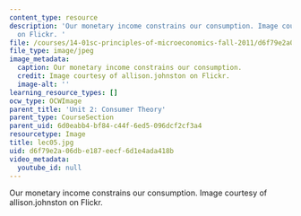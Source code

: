 ```yaml
---
content_type: resource
description: 'Our monetary income constrains our consumption. Image courtesy of allison.johnston
  on Flickr. '
file: /courses/14-01sc-principles-of-microeconomics-fall-2011/d6f79e2a06dbe187eecf6d1e4ada418b_lec05.jpg
file_type: image/jpeg
image_metadata:
  caption: Our monetary income constrains our consumption.
  credit: Image courtesy of allison.johnston on Flickr.
  image-alt: ''
learning_resource_types: []
ocw_type: OCWImage
parent_title: 'Unit 2: Consumer Theory'
parent_type: CourseSection
parent_uid: 6d0eabb4-bf84-c44f-6ed5-096dcf2cf3a4
resourcetype: Image
title: lec05.jpg
uid: d6f79e2a-06db-e187-eecf-6d1e4ada418b
video_metadata:
  youtube_id: null
---
```

Our monetary income constrains our consumption. Image courtesy of allison.johnston on Flickr. 